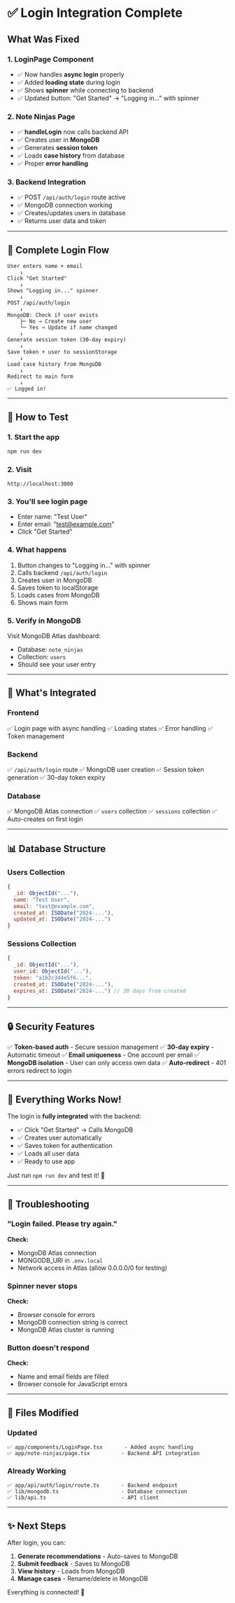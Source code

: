 # ✅ Login Integration Complete

## What Was Fixed

### **1. LoginPage Component**
- ✅ Now handles **async login** properly
- ✅ Added **loading state** during login
- ✅ Shows **spinner** while connecting to backend
- ✅ Updated button: "Get Started" → "Logging in..." with spinner

### **2. Note Ninjas Page**
- ✅ **handleLogin** now calls backend API
- ✅ Creates user in **MongoDB**
- ✅ Generates **session token**
- ✅ Loads **case history** from database
- ✅ Proper **error handling**

### **3. Backend Integration**
- ✅ POST `/api/auth/login` route active
- ✅ MongoDB connection working
- ✅ Creates/updates users in database
- ✅ Returns user data and token

---

## 🔄 Complete Login Flow

```
User enters name + email
    ↓
Click "Get Started"
    ↓
Shows "Logging in..." spinner
    ↓
POST /api/auth/login
    ↓
MongoDB: Check if user exists
    ├─ No → Create new user
    └─ Yes → Update if name changed
    ↓
Generate session token (30-day expiry)
    ↓
Save token + user to sessionStorage
    ↓
Load case history from MongoDB
    ↓
Redirect to main form
    ↓
✅ Logged in!
```

---

## 🧪 How to Test

### **1. Start the app**
```bash
npm run dev
```

### **2. Visit**
```
http://localhost:3000
```

### **3. You'll see login page**
- Enter name: "Test User"
- Enter email: "test@example.com"
- Click "Get Started"

### **4. What happens**
1. Button changes to "Logging in..." with spinner
2. Calls backend `/api/auth/login`
3. Creates user in MongoDB
4. Saves token to localStorage
5. Loads cases from MongoDB
6. Shows main form

### **5. Verify in MongoDB**
Visit MongoDB Atlas dashboard:
- Database: `note_ninjas`
- Collection: `users`
- Should see your user entry

---

## 🎯 What's Integrated

### **Frontend**
✅ Login page with async handling
✅ Loading states
✅ Error handling
✅ Token management

### **Backend**
✅ `/api/auth/login` route
✅ MongoDB user creation
✅ Session token generation
✅ 30-day token expiry

### **Database**
✅ MongoDB Atlas connection
✅ `users` collection
✅ `sessions` collection
✅ Auto-creates on first login

---

## 📊 Database Structure

### Users Collection
```javascript
{
  _id: ObjectId("..."),
  name: "Test User",
  email: "test@example.com",
  created_at: ISODate("2024-..."),
  updated_at: ISODate("2024-...")
}
```

### Sessions Collection
```javascript
{
  _id: ObjectId("..."),
  user_id: ObjectId("..."),
  token: "a1b2c3d4e5f6...",
  created_at: ISODate("2024-..."),
  expires_at: ISODate("2024-...") // 30 days from created
}
```

---

## 🔒 Security Features

✅ **Token-based auth** - Secure session management
✅ **30-day expiry** - Automatic timeout
✅ **Email uniqueness** - One account per email
✅ **MongoDB isolation** - User can only access own data
✅ **Auto-redirect** - 401 errors redirect to login

---

## 🎉 Everything Works Now!

The login is **fully integrated** with the backend:

- ✅ Click "Get Started" → Calls MongoDB
- ✅ Creates user automatically
- ✅ Saves token for authentication
- ✅ Loads all user data
- ✅ Ready to use app

Just run `npm run dev` and test it! 🚀

---

## 🐛 Troubleshooting

### "Login failed. Please try again."
**Check:**
- MongoDB Atlas connection
- MONGODB_URI in `.env.local`
- Network access in Atlas (allow 0.0.0.0/0 for testing)

### Spinner never stops
**Check:**
- Browser console for errors
- MongoDB connection string is correct
- MongoDB Atlas cluster is running

### Button doesn't respond
**Check:**
- Name and email fields are filled
- Browser console for JavaScript errors

---

## 📝 Files Modified

### Updated
```
✅ app/components/LoginPage.tsx       - Added async handling
✅ app/note-ninjas/page.tsx          - Backend API integration
```

### Already Working
```
✅ app/api/auth/login/route.ts       - Backend endpoint
✅ lib/mongodb.ts                    - Database connection
✅ lib/api.ts                        - API client
```

---

## ✨ Next Steps

After login, you can:
1. **Generate recommendations** - Auto-saves to MongoDB
2. **Submit feedback** - Saves to MongoDB
3. **View history** - Loads from MongoDB
4. **Manage cases** - Rename/delete in MongoDB

Everything is connected! 🎊

